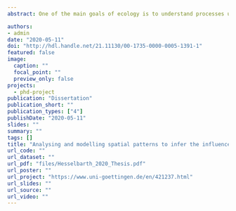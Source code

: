 ```yaml
---
abstract: One of the main goals of ecology is to understand processes underlying patterns. Because presumably all ecological processes are spatially explicit, especially spatial patterns can contain a lot of information about the processes shaping them. Nevertheless, the pattern-process link can be ambiguous. Reasons for this include different processes that lead to similar patterns, interact-ing processes that lead to random patterns or patterns that lead to processes and not the other way around. However, many of these issues can be dealt with using appropriate analysis methods. This includes meaningful ecological hypotheses, precise descriptions of patterns in the data as well as null models and model simulations to strengthen the pattern-process link. Biotic and abiotic processes were shown to interact in plant populations and to result in similar clustered spatial patterns. The clustering can be introduced by limited seed dispersal as an example of biotic processes, but also by higher densities of individuals at suitable growing conditions as an example of abiotic processes. Even though challenging, analysing spatial patterns in the data can be a powerful tool to disentangle the importance and interactions of these two processes. The aim of this thesis was to present approaches that use the power of spatial patterns to study the role of environmental heterogeneity. The methods included spatial point pattern analysis, individual-based simulation models as well as tools to quantify environmental heterogeneity to link spatial patterns to underlying processes. To this end, field data from a temperate old-growth forest was used. Overall, the thesis demonstrated how spatial patterns can be used to explore underlying ecological processes, even if contrasting processes lead to similar patterns as for biotic and abiotic processes. To successfully link pattern to process, i) meaningful ecological hypotheses are needed, ii) patterns in the data need to be described precisely using suitable methods and iii) appropriate null models as well as model simulations need to be applied to link pattern to process as unambiguously as possible.

authors:
- admin
date: "2020-05-11"
doi: "http://hdl.handle.net/21.11130/00-1735-0000-0005-1391-1"
featured: false
image:
  caption: ""
  focal_point: ""
  preview_only: false
projects: 
  - phd-project
publication: "Dissertation"
publication_short: ""
publication_types: ["4"]
publishDate: "2020-05-11"
slides: ""
summary: ""
tags: []
title: "Analysing and modelling spatial patterns to infer the influence of environmental heterogeneity using point pattern analysis, individual-based simulation modelling and landscape metrics"
url_code: ""
url_dataset: ""
url_pdf: "files/Hesselbarth_2020_Thesis.pdf"
url_poster: ""
url_project: "https://www.uni-goettingen.de/en/421237.html"
url_slides: ""
url_source: ""
url_video: ""
---
```

